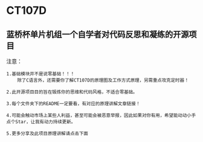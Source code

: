 
# CT107D
## 蓝桥杯单片机组一个自学者对代码反思和凝练的开源项目




注意：

    1.基础模块并不是说零基础！！！
        除了C语言外，还需要你了解CT107D的原理图及工作方式原理，另需重点攻克定时器！
        
    2.此开源项目目的旨在锻炼你的思维和代码风格，不适合零基础。
    
    3.每个文件夹下的README一定要看，有对应的原理讲解文章链接！
    
    4.可能会触动市场上某些人利益，甚至可能会被恶意举报，因此如果对你有用，希望能动动小手点个Star，让我有动力持续更新。
    
    5.更多分享及此项目原理讲解请点击下面
    

